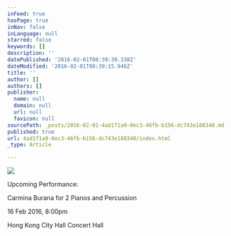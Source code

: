 ```yaml
---
inFeed: true
hasPage: true
inNav: false
inLanguage: null
starred: false
keywords: []
description: ''
datePublished: '2016-02-01T08:39:30.338Z'
dateModified: '2016-02-01T08:39:15.946Z'
title: ''
author: []
authors: []
publisher:
  name: null
  domain: null
  url: null
  favicon: null
sourcePath: _posts/2016-02-01-4ad1f1a9-0ec3-46fb-b156-dc743e188340.md
published: true
url: 4ad1f1a9-0ec3-46fb-b156-dc743e188340/index.html
_type: Article

---
```

![](https://the-grid-user-content.s3-us-west-2.amazonaws.com/5759934b-4299-4870-bd33-a70308d6d9a7.jpg)

Upcoming Performance:

Carmina Burana for 2 Pianos and Percussion

16 Feb 2016, 8:00pm

Hong Kong City Hall Concert Hall